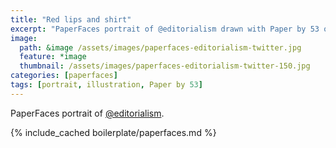 ```yaml
---
title: "Red lips and shirt"
excerpt: "PaperFaces portrait of @editorialism drawn with Paper by 53 on an iPad."
image: 
  path: &image /assets/images/paperfaces-editorialism-twitter.jpg 
  feature: *image
  thumbnail: /assets/images/paperfaces-editorialism-twitter-150.jpg
categories: [paperfaces]
tags: [portrait, illustration, Paper by 53]
---
```


PaperFaces portrait of [@editorialism](https://twitter.com/editorialism).

{% include_cached boilerplate/paperfaces.md %}
